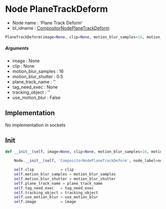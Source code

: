 # Node PlaneTrackDeform

- Node name : 'Plane Track Deform'
- bl_idname : [CompositorNodePlaneTrackDeform](https://docs.blender.org/api/current/bpy.types.CompositorNodePlaneTrackDeform.html)


``` python
PlaneTrackDeform(image=None, clip=None, motion_blur_samples=16, motion_blur_shutter=0.5, plane_track_name='', tag_need_exec=None, tracking_object='', use_motion_blur=False, node_label=None, node_color=None)
```
##### Arguments

- image : None
- clip : None
- motion_blur_samples : 16
- motion_blur_shutter : 0.5
- plane_track_name : ''
- tag_need_exec : None
- tracking_object : ''
- use_motion_blur : False

## Implementation

No implementation in sockets

## Init

``` python
def __init__(self, image=None, clip=None, motion_blur_samples=16, motion_blur_shutter=0.5, plane_track_name='', tag_need_exec=None, tracking_object='', use_motion_blur=False, node_label=None, node_color=None):

    Node.__init__(self, 'CompositorNodePlaneTrackDeform', node_label=node_label, node_color=node_color)

    self.clip            = clip
    self.motion_blur_samples = motion_blur_samples
    self.motion_blur_shutter = motion_blur_shutter
    self.plane_track_name = plane_track_name
    self.tag_need_exec   = tag_need_exec
    self.tracking_object = tracking_object
    self.use_motion_blur = use_motion_blur
    self.image           = image
```

